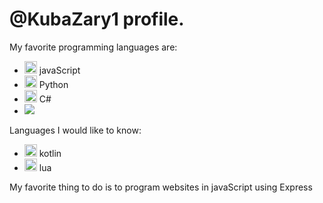 # @KubaZary1 profile.

My favorite programming languages are: 
- <img height=20 src="https://cdn.jsdelivr.net/gh/devicons/devicon/icons/javascript/javascript-original.svg" /> javaScript
- <img height=20 src="https://cdn.jsdelivr.net/gh/devicons/devicon/icons/python/python-original.svg"/> Python
- <img height=20 src="https://cdn.jsdelivr.net/gh/devicons/devicon/icons/csharp/csharp-original.svg" /> C#
- <img src="https://github-readme-stats.vercel.app/api/top-langs?username=KubaZary1&show_icons=true&theme=dark"/>

Languages I would like to know: 
- <img height=20 src="https://cdn.jsdelivr.net/gh/devicons/devicon/icons/kotlin/kotlin-plain.svg" /> kotlin
- <img height=20 src="https://cdn.jsdelivr.net/gh/devicons/devicon/icons/lua/lua-original-wordmark.svg" /> lua

My favorite thing to do is to program websites in javaScript using Express
